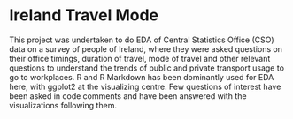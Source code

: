# Ireland Travel Mode
This project was undertaken to do EDA of Central Statistics Office (CSO) data on a survey of people of Ireland, where they were asked questions on their office timings, duration of travel, mode of travel and other relevant
questions to understand the trends of public and private transport usage to go to workplaces. R and R Markdown has been dominantly used for EDA here, with ggplot2 at the visualizing centre.
Few questions of interest have been asked in code comments and have been answered with the visualizations following them.
